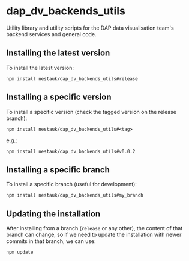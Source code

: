 # dap_dv_backends_utils

Utility library and utility scripts for the DAP data visualisation team's
backend services and general code.

## Installing the latest version

To install the latest version:

`npm install nestauk/dap_dv_backends_utils#release`

## Installing a specific version

To install a specific version (check the tagged version on the release branch):

`npm install nestauk/dap_dv_backends_utils#<tag>`

e.g.:

`npm install nestauk/dap_dv_backends_utils#v0.0.2`

## Installing a specific branch

To install a specific branch (useful for development):

`npm install nestauk/dap_dv_backends_utils#my_branch`

## Updating the installation

After installing from a branch (`release` or any other), the content of that branch can change, so if we need to update the installation with newer commits in that branch, we can use:

`npm update`
